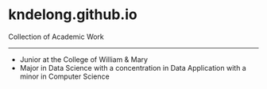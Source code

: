 # kndelong.github.io
Collection of Academic Work

---

- Junior at the College of William & Mary
- Major in Data Science with a concentration in Data Application with a minor in Computer Science
